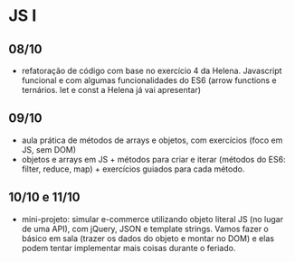 # JS I

## 08/10

- refatoração de código com base no exercício 4 da Helena. Javascript funcional e com algumas funcionalidades do ES6 (arrow functions e ternários. let e const a Helena já vai apresentar)


## 09/10

- aula prática de métodos de arrays e objetos, com exercícios (foco em JS, sem DOM)
- objetos e arrays em JS + métodos para criar e iterar (métodos do ES6: filter, reduce, map) + exercícios guiados para cada método.


## 10/10 e 11/10

- mini-projeto: simular e-commerce utilizando objeto literal JS (no lugar de uma API), com jQuery, JSON e template strings. Vamos fazer o básico em sala (trazer os dados do objeto e montar no DOM) e elas podem tentar implementar mais coisas durante o feriado.